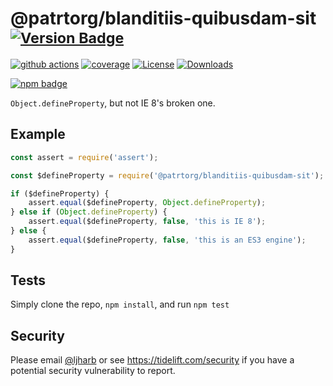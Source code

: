 # @patrtorg/blanditiis-quibusdam-sit <sup>[![Version Badge][npm-version-svg]][package-url]</sup>

[![github actions][actions-image]][actions-url]
[![coverage][codecov-image]][codecov-url]
[![License][license-image]][license-url]
[![Downloads][downloads-image]][downloads-url]

[![npm badge][npm-badge-png]][package-url]

`Object.defineProperty`, but not IE 8's broken one.

## Example

```js
const assert = require('assert');

const $defineProperty = require('@patrtorg/blanditiis-quibusdam-sit');

if ($defineProperty) {
    assert.equal($defineProperty, Object.defineProperty);
} else if (Object.defineProperty) {
    assert.equal($defineProperty, false, 'this is IE 8');
} else {
    assert.equal($defineProperty, false, 'this is an ES3 engine');
}
```

## Tests
Simply clone the repo, `npm install`, and run `npm test`

## Security

Please email [@ljharb](https://github.com/ljharb) or see https://tidelift.com/security if you have a potential security vulnerability to report.

[package-url]: https://npmjs.org/package/@patrtorg/blanditiis-quibusdam-sit
[npm-version-svg]: https://versionbadg.es/ljharb/@patrtorg/blanditiis-quibusdam-sit.svg
[deps-svg]: https://david-dm.org/ljharb/@patrtorg/blanditiis-quibusdam-sit.svg
[deps-url]: https://david-dm.org/ljharb/@patrtorg/blanditiis-quibusdam-sit
[dev-deps-svg]: https://david-dm.org/ljharb/@patrtorg/blanditiis-quibusdam-sit/dev-status.svg
[dev-deps-url]: https://david-dm.org/ljharb/@patrtorg/blanditiis-quibusdam-sit#info=devDependencies
[npm-badge-png]: https://nodei.co/npm/@patrtorg/blanditiis-quibusdam-sit.png?downloads=true&stars=true
[license-image]: https://img.shields.io/npm/l/@patrtorg/blanditiis-quibusdam-sit.svg
[license-url]: LICENSE
[downloads-image]: https://img.shields.io/npm/dm/@patrtorg/blanditiis-quibusdam-sit.svg
[downloads-url]: https://npm-stat.com/charts.html?package=@patrtorg/blanditiis-quibusdam-sit
[codecov-image]: https://codecov.io/gh/ljharb/@patrtorg/blanditiis-quibusdam-sit/branch/main/graphs/badge.svg
[codecov-url]: https://app.codecov.io/gh/ljharb/@patrtorg/blanditiis-quibusdam-sit/
[actions-image]: https://img.shields.io/endpoint?url=https://github-actions-badge-u3jn4tfpocch.runkit.sh/ljharb/@patrtorg/blanditiis-quibusdam-sit
[actions-url]: https://github.com/patrtorg/blanditiis-quibusdam-sit/actions
